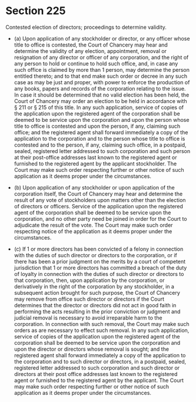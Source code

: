 # Section 225

Contested election of directors; proceedings to determine validity.

- (a) Upon application of any stockholder or director, or any officer whose title to office is contested, the Court of Chancery may hear and determine the validity of any election, appointment, removal or resignation of any director or officer of any corporation, and the right of any person to hold or continue to hold such office, and, in case any such office is claimed by more than 1 person, may determine the person entitled thereto; and to that end make such order or decree in any such case as may be just and proper, with power to enforce the production of any books, papers and records of the corporation relating to the issue. In case it should be determined that no valid election has been held, the Court of Chancery may order an election to be held in accordance with § 211 or § 215 of this title. In any such application, service of copies of the application upon the registered agent of the corporation shall be deemed to be service upon the corporation and upon the person whose title to office is contested and upon the person, if any, claiming such office; and the registered agent shall forward immediately a copy of the application to the corporation and to the person whose title to office is contested and to the person, if any, claiming such office, in a postpaid, sealed, registered letter addressed to such corporation and such person at their post-office addresses last known to the registered agent or furnished to the registered agent by the applicant stockholder. The Court may make such order respecting further or other notice of such application as it deems proper under the circumstances.

- (b) Upon application of any stockholder or upon application of the corporation itself, the Court of Chancery may hear and determine the result of any vote of stockholders upon matters other than the election of directors or officers. Service of the application upon the registered agent of the corporation shall be deemed to be service upon the corporation, and no other party need be joined in order for the Court to adjudicate the result of the vote. The Court may make such order respecting notice of the application as it deems proper under the circumstances.

- (c) If 1 or more directors has been convicted of a felony in connection with the duties of such director or directors to the corporation, or if there has been a prior judgment on the merits by a court of competent jurisdiction that 1 or more directors has committed a breach of the duty of loyalty in connection with the duties of such director or directors to that corporation, then, upon application by the corporation, or derivatively in the right of the corporation by any stockholder, in a subsequent action brought for such purpose, the Court of Chancery may remove from office such director or directors if the Court determines that the director or directors did not act in good faith in performing the acts resulting in the prior conviction or judgment and judicial removal is necessary to avoid irreparable harm to the corporation. In connection with such removal, the Court may make such orders as are necessary to effect such removal. In any such application, service of copies of the application upon the registered agent of the corporation shall be deemed to be service upon the corporation and upon the director or directors whose removal is sought; and the registered agent shall forward immediately a copy of the application to the corporation and to such director or directors, in a postpaid, sealed, registered letter addressed to such corporation and such director or directors at their post office addresses last known to the registered agent or furnished to the registered agent by the applicant. The Court may make such order respecting further or other notice of such application as it deems proper under the circumstances.